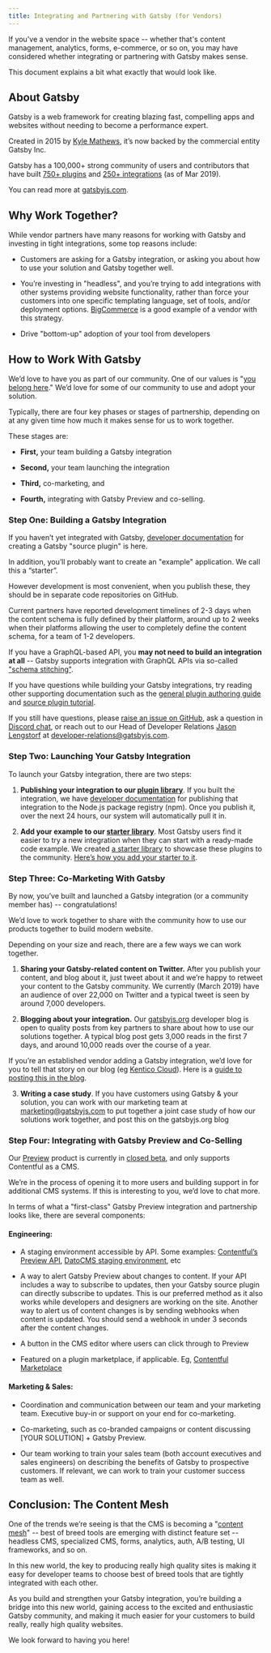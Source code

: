 ```yaml
---
title: Integrating and Partnering with Gatsby (for Vendors)
---
```


If you've a vendor in the website space -- whether that's content management, analytics, forms, e-commerce, or so on, you may have considered whether integrating or partnering with Gatsby makes sense.

This document explains a bit what exactly that would look like.

## About Gatsby

Gatsby is a web framework for creating blazing fast, compelling apps and websites without needing to become a performance expert.

Created in 2015 by [Kyle Mathews](https://www.gatsbyjs.org/contributors/kyle-mathews/), it’s now backed by the commercial entity Gatsby Inc.

Gatsby has a 100,000+ strong community of users and contributors that have built [750+ plugins](https://www.gatsbyjs.org/plugins/) and [250+ integrations](https://www.gatsbyjs.org/plugins/?=gatsby-source) (as of Mar 2019).

You can read more at [gatsbyjs.com](https://www.gatsbyjs.com/).

## Why Work Together?

While vendor partners have many reasons for working with Gatsby and investing in tight integrations, some top reasons include:

- Customers are asking for a Gatsby integration, or asking you about how to use your solution and Gatsby together well.

- You’re investing in "headless", and you’re trying to add integrations with other systems providing website functionality, rather than force your customers into one specific templating language, set of tools, and/or deployment options. [BigCommerce](https://www.bigcommerce.com/blog/flexible-headless-commerce-solutions/#overview-of-bigcommerce-for-react-gatsby) is a good example of a vendor with this strategy.

- Drive "bottom-up" adoption of your tool from developers

## How to Work With Gatsby

We’d love to have you as part of our community. One of our values is "[you belong here](https://www.gatsbyjs.org/blog/2018-09-07-gatsby-values/#you-belong-here)." We’d love for some of our community to use and adopt your solution.

Typically, there are four key phases or stages of partnership, depending on at any given time how much it makes sense for us to work together.

These stages are:

- **First,** your team building a Gatsby integration

- **Second,** your team launching the integration

- **Third,** co-marketing, and

- **Fourth,** integrating with Gatsby Preview and co-selling.

### Step One: Building a Gatsby Integration

If you haven’t yet integrated with Gatsby, [developer documentation](https://www.gatsbyjs.org/docs/creating-a-source-plugin/) for creating a Gatsby "source plugin" is here.

In addition, you’ll probably want to create an "example" application. We call this a “starter”.

However development is most convenient, when you publish these, they should be in separate code repositories on GitHub.

Current partners have reported development timelines of 2-3 days when the content schema is fully defined by their platform, around up to 2 weeks when their platforms allowing the user to completely define the content schema, for a team of 1-2 developers.

If you have a GraphQL-based API, you **may not need to build an integration at all** -- Gatsby supports integration with GraphQL APIs via so-called ["schema stitching"](/blog/2018-09-25-announcing-graphql-stitching-support/).

If you have questions while building your Gatsby integrations, try reading other supporting documentation such as the [general plugin authoring guide](https://www.gatsbyjs.org/docs/plugin-authoring/) and [source plugin tutorial](https://www.gatsbyjs.org/docs/source-plugin-tutorial/).

If you still have questions, please [raise an issue on GitHub](https://github.com/gatsbyjs/gatsby/issues), ask a question in [Discord chat](https://discord.gg/0ZcbPKXt5bVoxkfV), or reach out to our Head of Developer Relations [Jason Lengstorf](https://www.gatsbyjs.org/contributors/jason-lengstorf/) at developer-relations@gatsbyjs.com.

### Step Two: Launching Your Gatsby Integration

To launch your Gatsby integration, there are two steps:

1. **Publishing your integration to our [plugin library](https://www.gatsbyjs.org/plugins/)**. If you built the integration, we have [developer documentation](https://www.gatsbyjs.org/docs/plugin-authoring/#publishing-a-plugin-to-the-library) for publishing that integration to the Node.js package registry (npm). Once you publish it, over the next 24 hours, our system will automatically pull it in.

2. **Add your example to our [starter library](https://www.gatsbyjs.org/starters/)**. Most Gatsby users find it easier to try a new integration when they can start with a ready-made code example. We created [a starter library](http://gatsbyjs.org/starters/) to showcase these plugins to the community. [Here’s how you add your starter to it](https://www.gatsbyjs.org/contributing/submit-to-starter-library/).

### Step Three: Co-Marketing With Gatsby

By now, you’ve built and launched a Gatsby integration (or a community member has) -- congratulations!

We’d love to work together to share with the community how to use our products together to build modern website.

Depending on your size and reach, there are a few ways we can work together.

1. **Sharing your Gatsby-related content on Twitter.** After you publish your content, and blog about it, just tweet about it and we’re happy to retweet your content to the Gatsby community. We currently (March 2019) have an audience of over 22,000 on Twitter and a typical tweet is seen by around 7,000 developers.

2. **Blogging about your integration.** Our [gatsbyjs.org](gatsbyjs.org) developer blog is open to quality posts from key partners to share about how to use our solutions together. A typical blog post gets 3,000 reads in the first 7 days, and around 10,000 reads over the course of a year.

If you’re an established vendor adding a Gatsby integration, we’d love for you to tell that story on our blog (eg [Kentico Cloud](https://www.gatsbyjs.org/blog/2018-12-19-kentico-cloud-and-gatsby-take-you-beyond-static-websites/)). Here is a [guide to posting this in the blog](https://www.gatsbyjs.org/docs/how-to-contribute/#contributing-to-the-blog).

3. **Writing a case study**. If you have customers using Gatsby & your solution, you can work with our marketing team at marketing@gatsbyjs.com to put together a joint case study of how our solutions work together, and post this on the gatsbyjs.org blog

### Step Four: Integrating with Gatsby Preview and Co-Selling

Our [Preview](https://www.gatsbyjs.com/preview/) product is currently in [closed beta](https://www.gatsbyjs.org/blog/2019-03-22-introducing-gatsby-preview-beta/), and only supports Contentful as a CMS.

We’re in the process of opening it to more users and building support in for additional CMS systems. If this is interesting to you, we’d love to chat more.

In terms of what a "first-class" Gatsby Preview integration and partnership looks like, there are several components:

#### Engineering:

- A staging environment accessible by API. Some examples: [Contentful’s Preview API](https://www.contentful.com/developers/docs/references/content-preview-api/), [DatoCMS staging environment](https://www.datocms.com/changelog/multiple-deployment-environments), etc

- A way to alert Gatsby Preview about changes to content. If your API includes a way to subscribe to updates, then your Gatsby source plugin can directly subscribe to updates. This is our preferred method as it also works while developers and designers are working on the site. Another way to alert us of content changes is by sending webhooks when content is updated. You should send a webhook in under 3 seconds after the content changes.

- A button in the CMS editor where users can click through to Preview

- Featured on a plugin marketplace, if applicable. Eg, [Contentful Marketplace](https://www.contentful.com/developers/marketplace/gatsby-preview/)

#### Marketing & Sales:

- Coordination and communication between our team and your marketing team. Executive buy-in or support on your end for co-marketing.

- Co-marketing, such as co-branded campaigns or content discussing [YOUR SOLUTION] + Gatsby Preview.

- Our team working to train your sales team (both account executives and sales engineers) on describing the benefits of Gatsby to prospective customers. If relevant, we can work to train your customer success team as well.

## Conclusion: The Content Mesh

One of the trends we’re seeing is that the CMS is becoming a "[content mesh](https://www.gatsbyjs.org/blog/2018-10-04-journey-to-the-content-mesh/)" -- best of breed tools are emerging with distinct feature set -- headless CMS, specialized CMS, forms, analytics, auth, A/B testing, UI frameworks, and so on.

In this new world, the key to producing really high quality sites is making it easy for developer teams to choose best of breed tools that are tightly integrated with each other.

As you build and strengthen your Gatsby integration, you’re building a bridge into this new world, gaining access to the excited and enthusiastic Gatsby community, and making it much easier for your customers to build really, really high quality websites.

We look forward to having you here!
